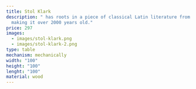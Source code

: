 ```yaml
---
title: Stol Klark
description: " has roots in a piece of classical Latin literature from 45 BC,
  making it over 2000 years old."
price: 297
images:
  - images/stol-klark.png
  - images/stol-klark-2.png
type: table
mechanism: mechanically
width: "100"
height: "100"
lenght: "100"
material: wood
---
```

